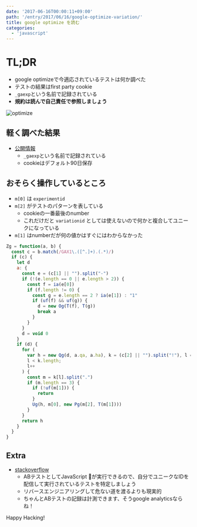 ```yaml
---
date: '2017-06-16T00:00:11+09:00'
path: '/entry/2017/06/16/google-optimize-variation/'
title: google optimize を読む
categories:
  - 'javascript'
---
```

# TL;DR

- google optimizeで今適応されているテストは何か調べた
- テストの結果はfirst party cookie
- `_gaexp`という名前で記録されている
- **規約は読んで自己責任で参照しましょう**

![optimize](/images/google-optimize-logo.jpg)

## 軽く調べた結果

- [公開情報](https://developers.google.com/analytics/devguides/collection/analyticsjs/cookie-usage?hl=en#optimize)
  - `_gaexp`という名前で記録されている
  - cookieはデフォルト90日保存

## おそらく操作しているところ

- `m[0]` は `experimentid`
- `m[2]` がテストのパターンを表している
  - cookieの一番最後のnumber
  - これだけだと `variationid` としては使えないので何かと複合してユニークになっている
- `m[1]` はnumberだが何の値かはすぐにはわからなかった

```js
Zg = function(a, b) {
  const c = b.match(/GAX1\.([^.]+).(.*)/)
  if (c) {
    let d
    a: {
      const e = (c[1] || "").split("-")
      if (!(e.length == 0 || e.length > 2)) {
        const f = ia(e[0])
        if (f.length != 0) {
          const g = e.length == 2 ? ia(e[1]) : "1"
          if (uf(f) && uf(g)) {
            d = new Og(T(f), T(g))
            break a
          }
        }
      }
      d = void 0
    }
    if (d) {
      for (
        var h = new Qg(d, a.qa, a.ha), k = (c[2] || "").split("!"), l = 0;
        l < k.length;
        l++
      ) {
        const m = k[l].split(".")
        if (m.length == 3) {
          if (!uf(m[1])) {
            return
          }
          Ug(h, m[0], new Pg(m[2], T(m[1])))
        }
      }
      return h
    }
  }
}
```

## Extra

- [stackoverflow](https://stackoverflow.com/questions/44412241/is-it-possible-to-read-experimentid-and-variationid-in-javascript-with-google-op)
  - ABテストとしてJavaScript が実行できるので、自分でユニークなIDを配信して実行されているテストを特定しましょう
  - リバースエンジニアリングして危ない道を渡るよりも現実的
  - ちゃんとABテストの記録は計測できます、そうgoogle analyticsならね！

Happy Hacking!

